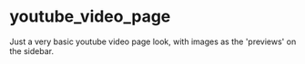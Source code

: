 # youtube_video_page

Just a very basic youtube video page look, with images as the 'previews' on the sidebar.